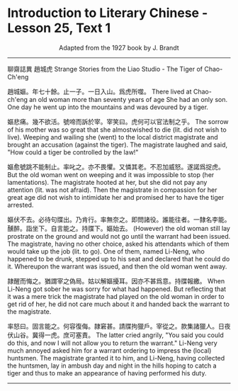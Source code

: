 # Introduction to Literary Chinese - Lesson 25, Text 1

<center>Adapted from the 1927 book by J. Brandt</center>

<!-- 聊齋誌異
趙城虎
趙城媽年七十餘止一子一日入山爲虎所噬
嫗悲痛幾不欲活號啼而訴於宰宰笑日虎何
可以官法制之乎嫗愈號跳不能制止率叱之
亦不畏懼又憐其老不忍加威怒遂諾爲捉虎
嫗伏不去必待句牒出乃肯行率無奈之即問
諸役誰能往者一隸名李能醺醉詣坐下自言
能之持牒下嫗始去隷醒而悔之猶謂宰之侷
局姑以解嫗擾且因亦不甚爲意持牒報繳率
怒日固言能之何容復侮隷窘甚請牒拘獵戶
宰從之款集諸獵人日夜伏山谷冀得一虎庶
可塞責 (未完) -->

<!--

趙城嫗。年七十餘。止一子。一日入山。爲虎所噬。
嫗悲痛。幾不欲活。號啼而訴於宰。宰笑曰。虎何
可以官法制之乎。嫗愈號跳不能制止。率叱之。
亦不畏懼。又憐其老。不忍加威怒。遂諾爲捉虎。
嫗伏不去。必待句牒出。乃肯行。率無奈之。即問
諸役。誰能往者。一隸名李能。醺醉。詣坐下。自言
能之。持牒下。嫗始去。隷醒而悔之。猶謂宰之偽
局。姑以解嫗擾耳。因亦不甚爲意。持牒報繳。率
怒曰。固言能之。何容復侮。隷窘甚。請牒拘獵戶。
宰從之。款集諸獵人。日夜伏山谷。冀得一虎。庶
可塞責。

-->

<!--

趙城嫗。年七十餘。止一子。一日入山。爲虎所噬。嫗悲痛。幾不欲活。號啼而訴於宰。宰笑曰。虎何可以官法制之乎。嫗愈號跳不能制止。率叱之。亦不畏懼。又憐其老。不忍加威怒。遂諾爲捉虎。嫗伏不去。必待句牒出。乃肯行。率無奈之。即問諸役。誰能往者。一隸名李能。醺醉。詣坐下。自言能之。持牒下。嫗始去。隷醒而悔之。猶謂宰之偽局。姑以解嫗擾耳。因亦不甚爲意。持牒報繳。率怒曰。固言能之。何容復侮。隷窘甚。請牒拘獵戶。宰從之。款集諸獵人。日夜伏山谷。冀得一虎。庶可塞責。

-->

<!-- The Tiger of Chao-Ch'eng
There lived at Chao-ch'eng an old woman more than seventy years of age She had an only son. One day he went up into the mountains and was devoured by a tiger. The sorrow of his mother was so great that she almost (絲) wished to die (lit. 成 did not wish to live). Weeping and wailing she (wert) to the local district magistrate and brought an accusation (against the tiger). The magistrate laughed and said, "How could a tiger be controlled by the law!" But the old woman went on weeping.
and it was impossible to stop (her lamentations). The magis- trate hooted at her, but she did not pay any attention (lit. was not afraid). Then the magistrate in compassion for her great age did not wish to intimidate her and promised her to have the tiger arrested. (However) the old woman still lay prostrate on the ground and would not go until the warrant had been issued. The magistrate, having no other choice 【無奈 ), asked his attendants which of them would take up the job (lit. to go). One of them, named Li-Neng, who happened to be drunk, stepped up to his seat (坐下) and declared that he could do it. Whereupon the warrant was issued, and then() the old woman went away. When Li-Neng got sober he was sorry (j) for what had happened (之). But (猶) re-
flecting that it was a mere trick the magistrate had played on the old woman in order to get rid of her, he did not care much about it and handed back the warrant to the magistrate. The latter cried angrily, "You said you could do this, and now I will not allow you to return the warrant." I.i-Neng very muclı annoyed asked him for a warrant ordering to impress the (local) huntsmen. The magistrate granted it to him, and Li-Neng, having collected the huntsmen, lay in ambush day and night in the hills hoping to catch a tiger and thus to make an appearance of having performed his duty.
(to be continued) -->

---

聊齋誌異 趙城虎
Strange Stories from the Liao Studio - The Tiger of Chao-Ch'eng

趙城嫗。年七十餘。止一子。一日入山。爲虎所噬。
There lived at Chao-ch'eng an old woman more than seventy years of age She had an only son. One day he went up into the mountains and was devoured by a tiger.

嫗悲痛。幾不欲活。號啼而訴於宰。宰笑曰。虎何可以官法制之乎。
The sorrow of his mother was so great that she almostwished to die (lit. did not wish to live). Weeping and wailing she (went) to the local district magistrate and brought an accusation (against the tiger). The magistrate laughed and said, "How could a tiger be controlled by the law!"

嫗愈號跳不能制止。率叱之。亦不畏懼。又憐其老。不忍加威怒。遂諾爲捉虎。
But the old woman went on weeping and it was impossible to stop (her lamentations). The magistrate hooted at her, but she did not pay any attention (lit. was not afraid). Then the magistrate in compassion for her great age did not wish to intimidate her and promised her to have the tiger arrested.

嫗伏不去。必待句牒出。乃肯行。率無奈之。即問諸役。誰能往者。一隸名李能。醺醉。詣坐下。自言能之。持牒下。嫗始去。
(However) the old woman still lay prostrate on the ground and would not go until the warrant had been issued. The magistrate, having no other choice, asked his attendants which of them would take up the job (lit. to go). One of them, named Li-Neng, who happened to be drunk, stepped up to his seat and declared that he could do it. Whereupon the warrant was issued, and then the old woman went away.

隷醒而悔之。猶謂宰之偽局。姑以解嫗擾耳。因亦不甚爲意。持牒報繳。
When Li-Neng got sober he was sorry for what had happened. But reflecting that it was a mere trick the magistrate had played on the old woman in order to get rid of her, he did not care much about it and handed back the warrant to the magistrate.

率怒曰。固言能之。何容復侮。隷窘甚。請牒拘獵戶。宰從之。款集諸獵人。日夜伏山谷。冀得一虎。庶可塞責。
The latter cried angrily, "You said you could do this, and now I will not allow you to return the warrant." Li-Neng very much annoyed asked him for a warrant ordering to impress the (local) huntsmen. The magistrate granted it to him, and Li-Neng, having collected the huntsmen, lay in ambush day and night in the hills hoping to catch a tiger and thus to make an appearance of having performed his duty.

---
